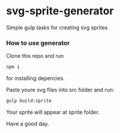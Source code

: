 # svg-sprite-generator
Simple gulp tasks for creating svg sprites

### How to use generator

Clone this repo and run 

```bash
npm i
```
for installing depencies.

Paste youre svg files into src folder and run:

```bash
gulp build:sprite
```

Your sprite will appear at sprite folder.

Have a good day.

